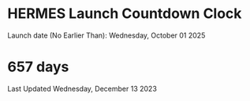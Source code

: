 # HERMES Launch Countdown Clock

Launch date (No Earlier Than): Wednesday, October 01 2025
# 657 days

Last Updated Wednesday, December 13 2023